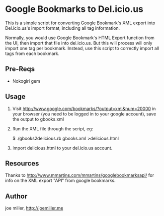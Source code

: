 Google Bookmarks to Del.icio.us
===============================

This is a simple script for converting Google Bookmark's XML export into Del.icio.us's import format, including all tag information.

Normally, you would use Google Bookmark's HTML Export function from the UI, then import that file into del.icio.us. But this will process will only import one tag per bookmark.  Instead, use this script to correctly import all tags from each bookmark.

Pre-Reqs
--------
* Nokogiri gem

Usage
-----

1. Visit http://www.google.com/bookmarks/?output=xml&num=20000 in your browser (you need to be logged in to your google account), save the output to gbooks.xml

2. Run the XML file through the script, eg:

	$ ./gbooks2delicious.rb gbooks.xml >delicious.html
	
3. Import delicious.html to your del.icio.us account.

Resources
---------

Thanks to http://www.mmartins.com/mmartins/googlebookmarksapi/ for info on the XML export "API" from google bookmarks.

Author
------
joe miller, http://joemiller.me